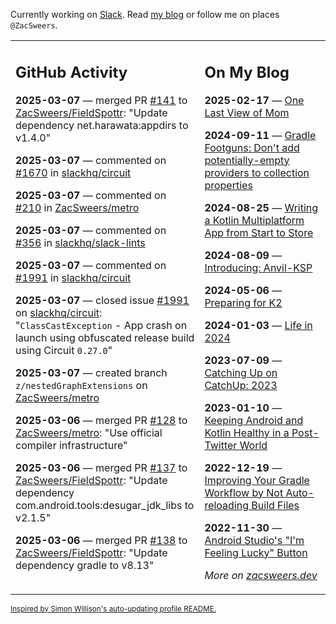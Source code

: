 Currently working on [Slack](https://slack.com/). Read [my blog](https://zacsweers.dev/) or follow me on places `@ZacSweers`.

<table><tr><td valign="top" width="60%">

## GitHub Activity
<!-- githubActivity starts -->
**2025-03-07** — merged PR [#141](https://github.com/ZacSweers/FieldSpottr/pull/141) to [ZacSweers/FieldSpottr](https://github.com/ZacSweers/FieldSpottr): "Update dependency net.harawata:appdirs to v1.4.0"

**2025-03-07** — commented on [#1670](https://github.com/slackhq/circuit/issues/1670#issuecomment-2707265668) in [slackhq/circuit](https://github.com/slackhq/circuit)

**2025-03-07** — commented on [#210](https://github.com/ZacSweers/metro/issues/210#issuecomment-2707203047) in [ZacSweers/metro](https://github.com/ZacSweers/metro)

**2025-03-07** — commented on [#356](https://github.com/slackhq/slack-lints/issues/356#issuecomment-2707025247) in [slackhq/slack-lints](https://github.com/slackhq/slack-lints)

**2025-03-07** — commented on [#1991](https://github.com/slackhq/circuit/issues/1991#issuecomment-2707022024) in [slackhq/circuit](https://github.com/slackhq/circuit)

**2025-03-07** — closed issue [#1991](https://github.com/slackhq/circuit/issues/1991) on [slackhq/circuit](https://github.com/slackhq/circuit): "`ClassCastException` - App crash on launch using obfuscated release build using Circuit `0.27.0`"

**2025-03-07** — created branch `z/nestedGraphExtensions` on [ZacSweers/metro](https://github.com/ZacSweers/metro)

**2025-03-06** — merged PR [#128](https://github.com/ZacSweers/metro/pull/128) to [ZacSweers/metro](https://github.com/ZacSweers/metro): "Use official compiler infrastructure"

**2025-03-06** — merged PR [#137](https://github.com/ZacSweers/FieldSpottr/pull/137) to [ZacSweers/FieldSpottr](https://github.com/ZacSweers/FieldSpottr): "Update dependency com.android.tools:desugar_jdk_libs to v2.1.5"

**2025-03-06** — merged PR [#138](https://github.com/ZacSweers/FieldSpottr/pull/138) to [ZacSweers/FieldSpottr](https://github.com/ZacSweers/FieldSpottr): "Update dependency gradle to v8.13"
<!-- githubActivity ends -->
</td><td valign="top" width="40%">

## On My Blog
<!-- blog starts -->
**2025-02-17** — [One Last View of Mom](https://www.zacsweers.dev/one-last-view-of-mom/)

**2024-09-11** — [Gradle Footguns: Don't add potentially-empty providers to collection properties](https://www.zacsweers.dev/gradle-footgun-adding-empty-providers-to-collection-properties/)

**2024-08-25** — [Writing a Kotlin Multiplatform App from Start to Store](https://www.zacsweers.dev/writing-a-kotlin-multiplatform-app-from-start-to-store/)

**2024-08-09** — [Introducing: Anvil-KSP](https://www.zacsweers.dev/introducing-anvil-ksp/)

**2024-05-06** — [Preparing for K2](https://www.zacsweers.dev/preparing-for-k2/)

**2024-01-03** — [Life in 2024](https://www.zacsweers.dev/life-in-2024/)

**2023-07-09** — [Catching Up on CatchUp: 2023](https://www.zacsweers.dev/catching-up-on-catchup-2023/)

**2023-01-10** — [Keeping Android and Kotlin Healthy in a Post-Twitter World](https://www.zacsweers.dev/keeping-android-healthy/)

**2022-12-19** — [Improving Your Gradle Workflow by Not Auto-reloading Build Files](https://www.zacsweers.dev/improving-your-workflow-by-not-auto-reloading-build-files/)

**2022-11-30** — [Android Studio's "I'm Feeling Lucky" Button](https://www.zacsweers.dev/android-studios-im-feeling-lucky-button/)
<!-- blog ends -->
_More on [zacsweers.dev](https://zacsweers.dev/)_
</td></tr></table>

<sub><a href="https://simonwillison.net/2020/Jul/10/self-updating-profile-readme/">Inspired by Simon Willison's auto-updating profile README.</a></sub>